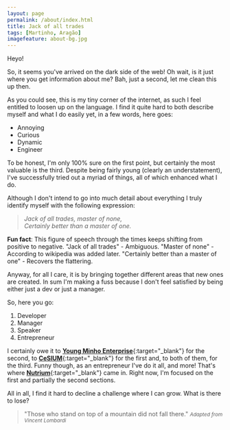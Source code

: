 ```yaml
---
layout: page
permalink: /about/index.html
title: Jack of all trades
tags: [Martinho, Aragão]
imagefeature: about-bg.jpg
---
```


Heyo!

So, it seems you've arrived on the dark side of the web!
Oh wait, is it just where you get information about me?
Bah, just a second, let me clean this up then.

As you could see, this is my tiny corner of the internet, as such I feel entitled to loosen up on the language.
I find it quite hard to both describe myself and what I do easily yet, in a few words, here goes:

+ Annoying
+ Curious
+ Dynamic
+ Engineer

To be honest, I'm only 100% sure on the first point, but certainly the most valuable is the third.
Despite being fairly young (clearly an understatement), I've successfully tried out a myriad of things, all of which enhanced what I do.

Although I don't intend to go into much detail about everything I truly identify myself with the following expression:

> *Jack of all trades, master of none,* <br>
> *Certainly better than a master of one.*

**Fun fact**: This figure of speech through the times keeps shifting from positive to negative.
"Jack of all trades" - Ambiguous.
"Master of none" - According to wikipedia was added later.
"Certainly better than a master of one" - Recovers the flattering.

Anyway, for all I care, it is by bringing together different areas that new ones are created.
In sum I'm making a fuss because I don't feel satisfied by being either just a dev or just a manager.

So, here you go:

1. Developer
2. Manager
3. Speaker
4. Entrepreneur

I certainly owe it to [**Young Minho Enterprise**](http://yme.pt){:target="_blank"} for the second, to [**CeSIUM**](http://cesium.di.uminho.pt){:target="_blank"} for the first and, to both of them, for the third.
Funny though, as an entrepreneur I've do it all, and more!
That's where [**Nutrium**](http://nutrium.io){:target="_blank"} came in.
Right now, I'm focused on the first and partially the second sections.

All in all, I find it hard to decline a challenge where I can grow.
What is there to lose?

>"Those who stand on top of a mountain did not fall there."
><small><cite title="Vincent Lombardi">Adapted from Vincent Lombardi</cite></small>
